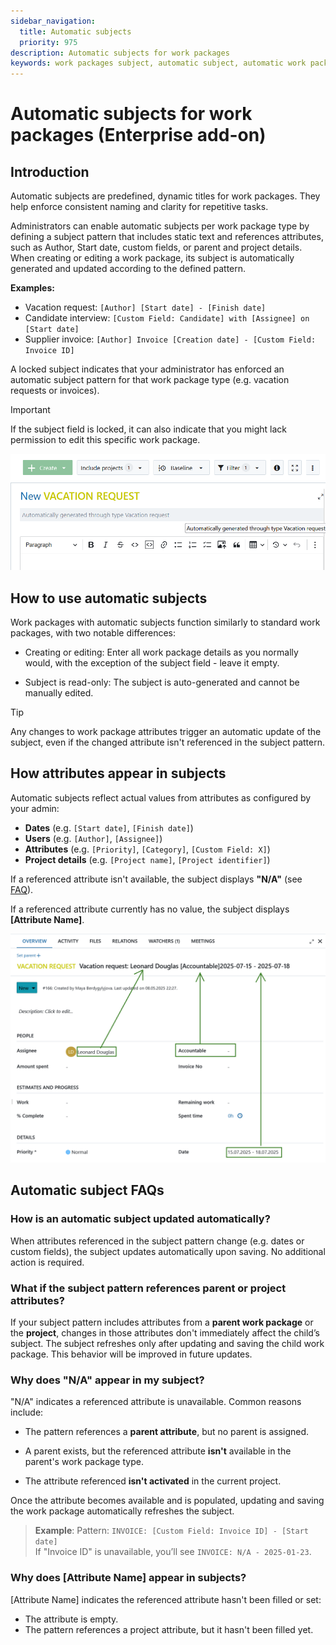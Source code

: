 ```yaml
---
sidebar_navigation:
  title: Automatic subjects
  priority: 975
description: Automatic subjects for work packages
keywords: work packages subject, automatic subject, automatic work package subject
---
```


# Automatic subjects for work packages (Enterprise add-on)

## Introduction

Automatic subjects are predefined, dynamic titles for work packages. They help enforce consistent naming and clarity for repetitive tasks. 

Administrators can enable automatic subjects per work package type by defining a subject pattern that includes static text and references attributes, such as Author, Start date, custom fields, or parent and project details. When creating or editing a work package, its subject is automatically generated and updated according to the defined pattern.

**Examples:**

- Vacation request: `[Author] [Start date] - [Finish date]`
- Candidate interview: `[Custom Field: Candidate] with [Assignee] on [Start date]`
- Supplier invoice: `[Author] Invoice [Creation date] - [Custom Field: Invoice ID]`


A locked subject indicates that your administrator has enforced an automatic subject pattern for that work package type (e.g. vacation requests or invoices).

> [!IMPORTANT]
> If the subject field is locked, it can also indicate that you might lack permission to edit this specific work package.



![Example of a newly created work package with a locked subject field in OpenProject](openproject_user_guide_work_packages_automatic_subjects_example.png)

## How to use automatic subjects

Work packages with automatic subjects function similarly to standard work packages, with two notable differences:

- Creating or editing: Enter all work package details as you normally would, with the exception of the subject field - leave it empty.

- Subject is read-only: The subject is auto-generated and cannot be manually edited.

> [!TIP]
> Any changes to work package attributes trigger an automatic update of the subject, even if the changed attribute isn't referenced in the subject pattern.



## How attributes appear in subjects

Automatic subjects reflect actual values from attributes as configured by your admin:

*   **Dates** (e.g. `[Start date]`, `[Finish date]`)
*   **Users** (e.g. `[Author]`, `[Assignee]`)
*   **Attributes** (e.g. `[Priority]`, `[Category]`, `[Custom Field: X]`)
*   **Project details** (e.g. `[Project name]`, `[Project identifier]`)

If a referenced attribute isn't available, the subject displays **"N/A"** (see [FAQ](https://community.openproject.org/#4-faq)).

If a referenced attribute currently has no value, the subject displays **[Attribute Name]**.

![Example of an automatically generated work package subject](openproject_user_guide_work_packages_automatic_subjects_example_generated.png)


## Automatic subject FAQs

### How is an automatic subject updated automatically?

When attributes referenced in the subject pattern change (e.g. dates or custom fields), the subject updates automatically upon saving. No additional action is required.

### What if the subject pattern references parent or project attributes?

If your subject pattern includes attributes from a **parent work package** or the **project**, changes in those attributes don't immediately affect the child’s subject. The subject refreshes only after updating and saving the child work package. This behavior will be improved in future updates.

### Why does "N/A" appear in my subject?

"N/A" indicates a referenced attribute is unavailable. Common reasons include:

- The pattern references a **parent attribute**, but no parent is assigned.

- A parent exists, but the referenced attribute **isn't** available in the parent's work package type.

- The attribute referenced **isn't activated** in the current project.

Once the attribute becomes available and is populated, updating and saving the work package automatically refreshes the subject.


> **Example**: Pattern: `INVOICE: [Custom Field: Invoice ID] - [Start date]`  
> If "Invoice ID" is unavailable, you’ll see `INVOICE: N/A - 2025-01-23`.

### Why does [Attribute Name] appear in subjects?

[Attribute Name] indicates the referenced attribute hasn't been filled or set:

- The attribute is empty.
- The pattern references a project attribute, but it hasn't been filled yet.